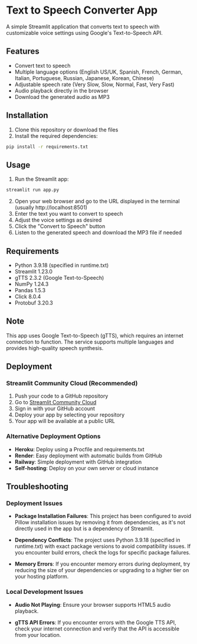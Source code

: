 # Text to Speech Converter App

A simple Streamlit application that converts text to speech with customizable voice settings using Google's Text-to-Speech API.

## Features

- Convert text to speech
- Multiple language options (English US/UK, Spanish, French, German, Italian, Portuguese, Russian, Japanese, Korean, Chinese)
- Adjustable speech rate (Very Slow, Slow, Normal, Fast, Very Fast)
- Audio playback directly in the browser
- Download the generated audio as MP3

## Installation

1. Clone this repository or download the files
2. Install the required dependencies:

```bash
pip install -r requirements.txt
```

## Usage

1. Run the Streamlit app:

```bash
streamlit run app.py
```

2. Open your web browser and go to the URL displayed in the terminal (usually http://localhost:8501)
3. Enter the text you want to convert to speech
4. Adjust the voice settings as desired
5. Click the "Convert to Speech" button
6. Listen to the generated speech and download the MP3 file if needed

## Requirements

- Python 3.9.18 (specified in runtime.txt)
- Streamlit 1.23.0
- gTTS 2.3.2 (Google Text-to-Speech)
- NumPy 1.24.3
- Pandas 1.5.3
- Click 8.0.4
- Protobuf 3.20.3

## Note

This app uses Google Text-to-Speech (gTTS), which requires an internet connection to function. The service supports multiple languages and provides high-quality speech synthesis.

## Deployment

### Streamlit Community Cloud (Recommended)

1. Push your code to a GitHub repository
2. Go to [Streamlit Community Cloud](https://streamlit.io/cloud)
3. Sign in with your GitHub account
4. Deploy your app by selecting your repository
5. Your app will be available at a public URL

### Alternative Deployment Options

- **Heroku**: Deploy using a Procfile and requirements.txt
- **Render**: Easy deployment with automatic builds from GitHub
- **Railway**: Simple deployment with GitHub integration
- **Self-hosting**: Deploy on your own server or cloud instance

## Troubleshooting

### Deployment Issues

- **Package Installation Failures**: This project has been configured to avoid Pillow installation issues by removing it from dependencies, as it's not directly used in the app but is a dependency of Streamlit.

- **Dependency Conflicts**: The project uses Python 3.9.18 (specified in runtime.txt) with exact package versions to avoid compatibility issues. If you encounter build errors, check the logs for specific package failures.

- **Memory Errors**: If you encounter memory errors during deployment, try reducing the size of your dependencies or upgrading to a higher tier on your hosting platform.

### Local Development Issues

- **Audio Not Playing**: Ensure your browser supports HTML5 audio playback.

- **gTTS API Errors**: If you encounter errors with the Google TTS API, check your internet connection and verify that the API is accessible from your location.
